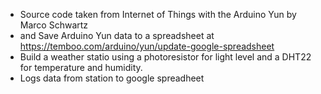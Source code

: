  * Source code taken from Internet of Things with the Arduino Yun by Marco Schwartz
 * and Save Arduino Yun data to a spreadsheet at https://temboo.com/arduino/yun/update-google-spreadsheet
 * Build a weather statio using a photoresistor for light level and a DHT22 for temperature and humidity.
 * Logs data from station to google spreadheet
